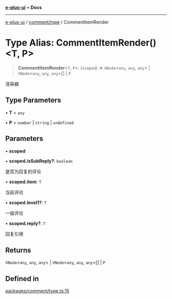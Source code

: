[**e-plus-ui**](../../../README.md) • **Docs**

***

[e-plus-ui](../../../modules.md) / [comment/type](../README.md) / CommentItemRender

# Type Alias: CommentItemRender()\<T, P\>

> **CommentItemRender**\<`T`, `P`\>: (`scoped`) => `VNode`\<`any`, `any`, `any`\> \| `VNode`\<`any`, `any`, `any`\>[] \| `P`

渲染器

## Type Parameters

• **T** = `any`

• **P** = `number` \| `string` \| `undefined`

## Parameters

• **scoped**

• **scoped.isSubReply?**: `boolean`

是否为回复的评论

• **scoped.item**: `T`

当前评论

• **scoped.level1?**: `T`

一级评论

• **scoped.reply?**: `T`

回复引用

## Returns

`VNode`\<`any`, `any`, `any`\> \| `VNode`\<`any`, `any`, `any`\>[] \| `P`

## Defined in

[packages/comment/type.ts:15](https://github.com/c-eqian/e-plus-ui/blob/583356870441cbe8e3c917dfd7ad56ce5ac6f88a/packages/comment/type.ts#L15)
